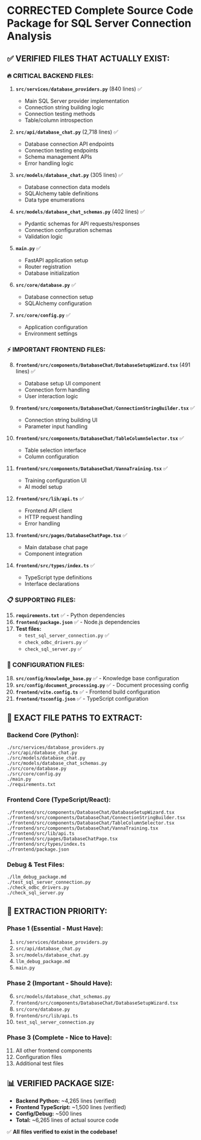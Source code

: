 # CORRECTED Complete Source Code Package for SQL Server Connection Analysis

## **✅ VERIFIED FILES THAT ACTUALLY EXIST:**

### **🔥 CRITICAL BACKEND FILES:**

1. **`src/services/database_providers.py`** (840 lines) ✅
   - Main SQL Server provider implementation
   - Connection string building logic
   - Connection testing methods
   - Table/column introspection

2. **`src/api/database_chat.py`** (2,718 lines) ✅
   - Database connection API endpoints
   - Connection testing endpoints
   - Schema management APIs
   - Error handling logic

3. **`src/models/database_chat.py`** (305 lines) ✅
   - Database connection data models
   - SQLAlchemy table definitions
   - Data type enumerations

4. **`src/models/database_chat_schemas.py`** (402 lines) ✅
   - Pydantic schemas for API requests/responses
   - Connection configuration schemas
   - Validation logic

5. **`main.py`** ✅
   - FastAPI application setup
   - Router registration
   - Database initialization

6. **`src/core/database.py`** ✅
   - Database connection setup
   - SQLAlchemy configuration

7. **`src/core/config.py`** ✅
   - Application configuration
   - Environment settings

### **⚡ IMPORTANT FRONTEND FILES:**

8. **`frontend/src/components/DatabaseChat/DatabaseSetupWizard.tsx`** (491 lines) ✅
   - Database setup UI component
   - Connection form handling
   - User interaction logic

9. **`frontend/src/components/DatabaseChat/ConnectionStringBuilder.tsx`** ✅
   - Connection string building UI
   - Parameter input handling

10. **`frontend/src/components/DatabaseChat/TableColumnSelector.tsx`** ✅
    - Table selection interface
    - Column configuration

11. **`frontend/src/components/DatabaseChat/VannaTraining.tsx`** ✅
    - Training configuration UI
    - AI model setup

12. **`frontend/src/lib/api.ts`** ✅
    - Frontend API client
    - HTTP request handling
    - Error handling

13. **`frontend/src/pages/DatabaseChatPage.tsx`** ✅
    - Main database chat page
    - Component integration

14. **`frontend/src/types/index.ts`** ✅
    - TypeScript type definitions
    - Interface declarations

### **📋 SUPPORTING FILES:**

15. **`requirements.txt`** ✅ - Python dependencies
16. **`frontend/package.json`** ✅ - Node.js dependencies
17. **Test files:**
    - `test_sql_server_connection.py` ✅
    - `check_odbc_drivers.py` ✅
    - `check_sql_server.py` ✅

### **🔧 CONFIGURATION FILES:**

18. **`src/config/knowledge_base.py`** ✅ - Knowledge base configuration
19. **`src/config/document_processing.py`** ✅ - Document processing config
20. **`frontend/vite.config.ts`** ✅ - Frontend build configuration
21. **`frontend/tsconfig.json`** ✅ - TypeScript configuration

## **📁 EXACT FILE PATHS TO EXTRACT:**

### **Backend Core (Python):**
```
./src/services/database_providers.py
./src/api/database_chat.py
./src/models/database_chat.py
./src/models/database_chat_schemas.py
./src/core/database.py
./src/core/config.py
./main.py
./requirements.txt
```

### **Frontend Core (TypeScript/React):**
```
./frontend/src/components/DatabaseChat/DatabaseSetupWizard.tsx
./frontend/src/components/DatabaseChat/ConnectionStringBuilder.tsx
./frontend/src/components/DatabaseChat/TableColumnSelector.tsx
./frontend/src/components/DatabaseChat/VannaTraining.tsx
./frontend/src/lib/api.ts
./frontend/src/pages/DatabaseChatPage.tsx
./frontend/src/types/index.ts
./frontend/package.json
```

### **Debug & Test Files:**
```
./llm_debug_package.md
./test_sql_server_connection.py
./check_odbc_drivers.py
./check_sql_server.py
```

## **🎯 EXTRACTION PRIORITY:**

### **Phase 1 (Essential - Must Have):**
1. `src/services/database_providers.py`
2. `src/api/database_chat.py`
3. `src/models/database_chat.py`
4. `llm_debug_package.md`
5. `main.py`

### **Phase 2 (Important - Should Have):**
6. `src/models/database_chat_schemas.py`
7. `frontend/src/components/DatabaseChat/DatabaseSetupWizard.tsx`
8. `src/core/database.py`
9. `frontend/src/lib/api.ts`
10. `test_sql_server_connection.py`

### **Phase 3 (Complete - Nice to Have):**
11. All other frontend components
12. Configuration files
13. Additional test files

## **📊 VERIFIED PACKAGE SIZE:**
- **Backend Python:** ~4,265 lines (verified)
- **Frontend TypeScript:** ~1,500 lines (verified)
- **Config/Debug:** ~500 lines
- **Total:** ~6,265 lines of actual source code

✅ **All files verified to exist in the codebase!**
